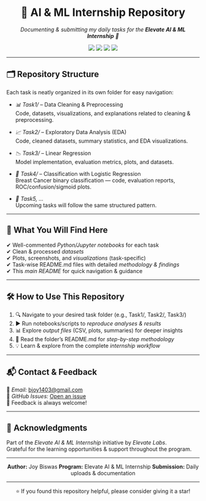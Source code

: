 <h1 align="center">🤖 AI & ML Internship Repository</h1>
<p align="center">
  <i>Documenting & submitting my daily tasks for the <b>Elevate AI & ML Internship</b> 🚀</i>
</p>

<p align="center">
  <img src="https://img.shields.io/badge/Python-3.9+-blue?style=for-the-badge&logo=python" />
  <img src="https://img.shields.io/badge/Jupyter-Notebook-orange?style=for-the-badge&logo=jupyter" />
  <img src="https://img.shields.io/badge/ML-AI-green?style=for-the-badge&logo=ai" />
  <img src="https://img.shields.io/github/last-commit/yourusername/yourrepo?style=for-the-badge&logo=github" />
</p>

---

## 🗂 Repository Structure

Each task is neatly organized in its own folder for easy navigation:

- *📊 Task1/* – Data Cleaning & Preprocessing  
  Code, datasets, visualizations, and explanations related to cleaning & preprocessing.

- *📈 Task2/* – Exploratory Data Analysis (EDA)  
  Code, cleaned datasets, summary statistics, and EDA visualizations.

- *📉 Task3/* – Linear Regression  
  Model implementation, evaluation metrics, plots, and datasets.

- *🧬 Task4/* – Classification with Logistic Regression  
  Breast Cancer binary classification — code, evaluation reports, ROC/confusion/sigmoid plots.

- *📝 Task5, ...*  
  Upcoming tasks will follow the same structured pattern.

---

## 🔎 What You Will Find Here

✔ Well-commented *Python/Jupyter notebooks* for each task  
✔ Clean & processed *datasets*  
✔ Plots, screenshots, and *visualizations* (task-specific)  
✔ Task-wise README.md files with detailed *methodology & findings*  
✔ This *main README* for quick navigation & guidance  

---

## 🛠 How to Use This Repository

1. 🔍 Navigate to your desired task folder (e.g., Task1/, Task2/, Task3/)  
2. ▶ Run notebooks/scripts to *reproduce analyses & results*  
3. 📊 Explore *output files* (CSV, plots, summaries) for deeper insights  
4. 📖 Read the folder’s README.md for *step-by-step methodology*  
5. 💡 Learn & explore from the complete *internship workflow*  

---

## 📬 Contact & Feedback

💌 *Email:* bjoy1403@gmail.com  
💬 *GitHub Issues:* [Open an issue](https://github.com/yourusername/yourrepo/issues)  
🤝 Feedback is always welcome!  

---

## 🙏 Acknowledgments

Part of the *Elevate AI & ML Internship* initiative by *Elevate Labs*.  
Grateful for the learning opportunities & support throughout the program.  

---

<p align="center">
  <b>Author:</b> Joy Biswas  
  <b>Program:</b> Elevate AI & ML Internship  
  <b>Submission:</b> Daily uploads & documentation
</p>

---

<p align="center">
⭐ If you found this repository helpful, please consider giving it a star!
</p>
